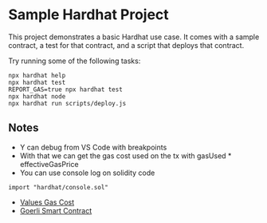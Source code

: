 # Sample Hardhat Project

This project demonstrates a basic Hardhat use case. It comes with a sample contract, a test for that contract, and a script that deploys that contract.

Try running some of the following tasks:

```shell
npx hardhat help
npx hardhat test
REPORT_GAS=true npx hardhat test
npx hardhat node
npx hardhat run scripts/deploy.js
```

## Notes

-   Y can debug from VS Code with breakpoints
-   With that we can get the gas cost used on the tx with gasUsed \* effectiveGasPrice
-   You can use console log on solidity code

```solidity
import "hardhat/console.sol"
```

-   [Values Gas Cost](https://github.com/djrtwo/evm-opcode-gas-costs/blob/master/opcode-gas-costs_EIP-150_revision-1e18248_2017-04-12.csv)
-   [Goerli Smart Contract](https://goerli.etherscan.io/address/0x45ab257a900C9c4bDC0185d64eC4D7C455a2756e#code)
